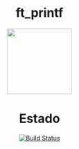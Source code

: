 <div align="center">
<h1>ft_printf</h1>
<img src="https://raw.githubusercontent.com/yowcloud/my-utils-gusgonza/main/badges_42/badge_01_ft_printf_500px.png" style="width: 150px; height: 150px;">



# Estado
[![Build Status](https://img.shields.io/static/v1?label=Build%20Status&message=In%20progress&color=orange)](https://github.com/gusgonaz42/ft_printf)
</div>
